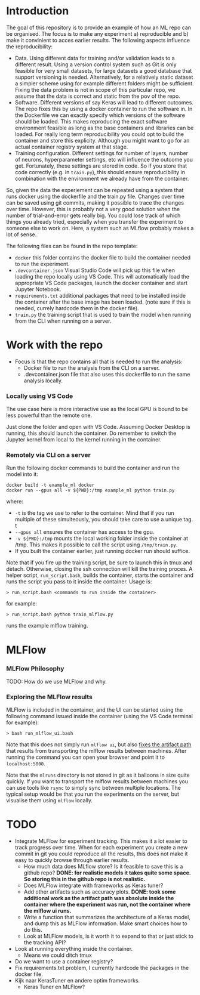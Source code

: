 # Introduction
The goal of this repository is to provide an example of how an ML repo can be organised. The focus is to make any experiment a) reproducible and b) make it convinient to acces earlier results. The following aspects influence the reproducibility:

- Data. Using different data for training and/or validation leads to a different result. Using a version control system such as Git is only feasible for very small datasets, for large datasets a good database that support versioning is needed. Alternatively, for a relatively static dataset a simpler scheme using for example different folders might be sufficient. Fixing the data problem is not in scope of this particular repo, we assume that the data is correct and static from the pov of the repo. 
- Software. Different versions of say Keras will lead to different outcomes. The repo fixes this by using a docker container to run the software in. In the Dockerfile we can exactly specify which versions of the software should be loaded. This makes reproducing the exact software environment feasible as long as the base containers and libraries can be loaded. For really long term reproducibility you could opt to build the container and store this explicity. Although you might want to go for an actual container registry system at that stage. 
- Training configuration. Different settings for number of layers, number of neurons, hyperparameter settings, etc will influence the outcome you get. Fortunately, these settings are stored in code. So if you store that code correctly (e.g. in `train.py`), this should ensure reproducibility in combination with the environment we already have from the container. 

So, given the data the experiement can be repeated using a system that runs docker using the dockerfile and the train.py file. Changes over time can be saved using git commits, making it possible to trace the changes over time. However, this is probably not a very good solution when the number of trial-and-error gets really big. You could lose track of which things you already tried, especially when you transfer the experiment to someone else to work on. Here, a system such as MLflow probably makes a lot of sense. 

The following files can be found in the repo template:

- `docker` this folder contains the docker file to build the container needed to run the experiment.
- `.devcontainer.json` Visual Studio Code will pick up this file when loading the repo locally using VS Code. This will automatically load the appropriate VS Code packages, launch the docker container and start Jupyter Notebook. 
- `requirements.txt` additional packages that need to be installed inside the container after the base image has been loaded. (note sure if this is needed, currely hardcode them in the docker file). 
- `train.py` the training script that is used to train the model when running from the CLI when running on a server. 

# Work with the repo
- Focus is that the repo contains all that is needed to run the analysis:
    - Docker file to run the analysis from the CLI on a server. 
    - .devcontainer.json file that also uses this dockerfile to run the same analysis locally. 
    
### Locally using VS Code
The use case here is more interactive use as the local GPU is bound to be less powerful than the remote one. 

Just clone the folder and open with VS Code. Assuming Docker Desktop is running, this should launch the container. Do remember to switch the Jupyter kernel from local to the kernel running in the container. 

### Remotely via CLI on a server
Run the following docker commands to build the container and run the model into it:

    docker build -t example_ml docker
    docker run --gpus all -v ${PWD}:/tmp example_ml python train.py

where:
- `-t` is the tag we use to refer to the container. Mind that if you run multiple of these simulteously, you should take care to use a unique tag. t
- `--gpus all` ensures the container has access to the gpu. 
- `-v ${PWD}:/tmp` mounts the local working folder inside the container at /tmp. This makes it possible to call the script using `/tmp/train.py`. 
- If you built the container earlier, just running docker run should suffice. 

Note that if you fire up the training script, be sure to launch this in tmux and detach. Otherwise, closing the ssh connection will kill the training proces. A helper script, `run_script.bash`, builds the container, starts the container and runs the script you pass to it inside the container. Usage is:

    > run_script.bash <commands to run inside the container>

for example:

    > run_script.bash python train_mlflow.py

runs the example mlflow training. 

# MLFlow
### MLFlow Philosophy
TODO: How do we use MLFlow and why. 

### Exploring the MLFlow results
MLFlow is included in the container, and the UI can be started using the following command issued inside the container (using the VS Code terminal for example):

    > bash run_mlflow_ui.bash

Note that this does not simply run `mlflow ui`, but also [fixes the artifact path](https://github.com/mlflow/mlflow/issues/3144#issuecomment-782681919) that results from transporting the mlflow results between machines. After running the command you can open your browser and point it to `localhost:5000`. 

Note that the `mlruns` directory is not stored in git as it balloons in size quite quickly. If you want to transport the mlflow results between machines you can use tools like `rsync` to simply sync between multiple locations. The typical setup would be that you run the experiments on the server, but visualise them using `mlflow` locally. 

# TODO
- Integrate MLFlow for experiment tracking. This makes it a lot easier to track progress over time. When for each experiment you create a new commit in git you could reproduce all the results, this does not make it easy to quickly browse through earlier results. 
    - How much data does MLflow store? Is it feasible to save this is a github repo? **DONE: for realistic models it takes quite some space. So storing this in the github repo is not realistic.**
    - Does MLFlow integrate with frameworks as Keras tuner? 
    - Add other artifacts such as accuracy plots. **DONE: took some additional work as the artifact path was absolute inside the container where the experiment was run, not the container where the mlflow ui runs.**
    - Write a function that summarizes the architecture of a Keras model, and dump this as MLFlow information. Make smart choices how to do this. 
    - Look at MLFlow models, is it worth it to expand to that or just stick to the tracking API? 
- Look at running everything inside the container. 
	- Means we could ditch tmux
- Do we want to use a container registry? 
- Fix requirements.txt problem, I currently hardcode the packages in the docker file. 
- Kijk naar KerasTuner en andere optim frameworks. 
    - Keras Tuner en MLFlow?
